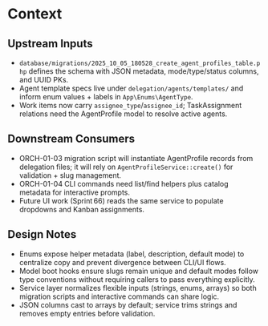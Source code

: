 # Context

## Upstream Inputs
- `database/migrations/2025_10_05_180528_create_agent_profiles_table.php` defines the schema with JSON metadata, mode/type/status columns, and UUID PKs.
- Agent template specs live under `delegation/agents/templates/` and inform enum values + labels in `App\Enums\AgentType`.
- Work items now carry `assignee_type`/`assignee_id`; TaskAssignment relations need the AgentProfile model to resolve active agents.

## Downstream Consumers
- ORCH-01-03 migration script will instantiate AgentProfile records from delegation files; it will rely on `AgentProfileService::create()` for validation + slug management.
- ORCH-01-04 CLI commands need list/find helpers plus catalog metadata for interactive prompts.
- Future UI work (Sprint 66) reads the same service to populate dropdowns and Kanban assignments.

## Design Notes
- Enums expose helper metadata (label, description, default mode) to centralize copy and prevent divergence between CLI/UI flows.
- Model boot hooks ensure slugs remain unique and default modes follow type conventions without requiring callers to pass everything explicitly.
- Service layer normalizes flexible inputs (strings, enums, arrays) so both migration scripts and interactive commands can share logic.
- JSON columns cast to arrays by default; service trims strings and removes empty entries before validation.
